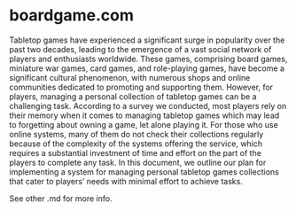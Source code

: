 # boardgame.com

Tabletop games have experienced a significant surge in popularity over the past two decades, leading to the emergence of a vast social network of players and enthusiasts worldwide. These games, comprising board games, miniature war games, card games, and role-playing games, have become a significant cultural phenomenon, with numerous shops and online communities dedicated to promoting and supporting them. However, for players, managing a personal collection of tabletop games can be a challenging task. According to a survey we conducted, most players rely on their memory when it comes to managing tabletop games which may lead to forgetting about owning a game, let alone playing it. For those who use online systems, many of them do not check their collections regularly because of the complexity of the systems offering the service, which requires a substantial investment of time and effort on the part of the players to complete any task. In this document, we outline our plan for implementing a system for managing personal tabletop games collections that cater to players’ needs with minimal effort to achieve tasks.

See other .md for more info.
